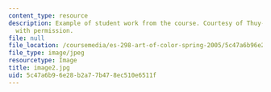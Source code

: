 ```yaml
---
content_type: resource
description: Example of student work from the course. Courtesy of Thuy-Tien Le. Used
  with permission.
file: null
file_location: /coursemedia/es-298-art-of-color-spring-2005/5c47a6b96e28b2a77b478ec510e6511f_image2.jpg
file_type: image/jpeg
resourcetype: Image
title: image2.jpg
uid: 5c47a6b9-6e28-b2a7-7b47-8ec510e6511f
---
```

